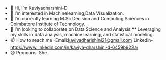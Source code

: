 - 👋 Hi, I’m Kaviyadharshini-D
- 👀 I’m interested in Machinelearning,Data Visualization.
- 🌱 I’m currently learning M.Sc Decision and Computing Sciences in Coimbatore Institute of Technology.
- 💞️ I’m looking to collaborate on Data Science and Analysis:** Leveraging my skills in data analysis, machine learning, and statistical modeling.
- 📫 How to reach me -Email:kaviyadharishini21@gmail.com Linkedin-https://www.linkedin.com/in/kaviya-dharshini-d-6459b922a/
- 😄 Pronouns: She

<!---
Kaviyadharshini-D/Kaviyadharshini-D is a ✨ special ✨ repository because its `README.md` (this file) appears on your GitHub profile.
You can click the Preview link to take a look at your changes.
--->
